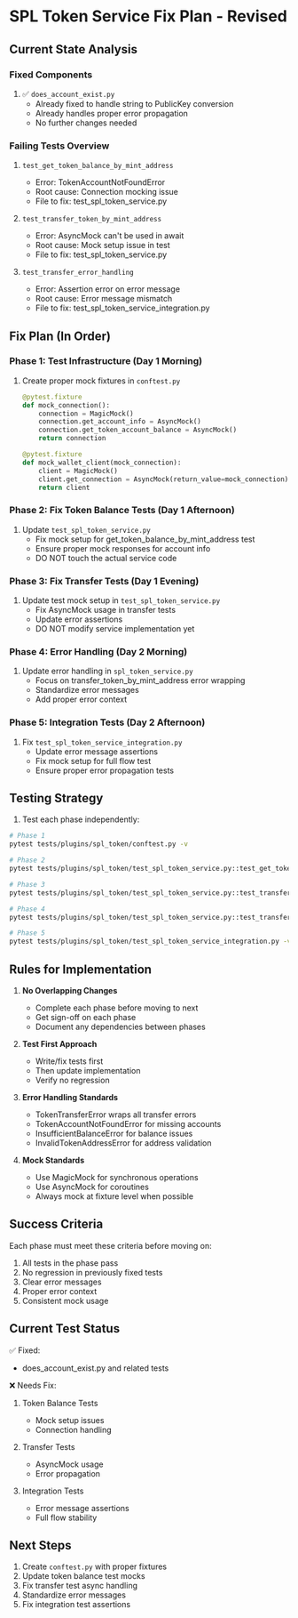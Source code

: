 # SPL Token Service Fix Plan - Revised

## Current State Analysis

### Fixed Components
1. ✅ `does_account_exist.py`
   - Already fixed to handle string to PublicKey conversion
   - Already handles proper error propagation
   - No further changes needed

### Failing Tests Overview

1. `test_get_token_balance_by_mint_address`
   - Error: TokenAccountNotFoundError
   - Root cause: Connection mocking issue
   - File to fix: test_spl_token_service.py

2. `test_transfer_token_by_mint_address`
   - Error: AsyncMock can't be used in await
   - Root cause: Mock setup issue in test
   - File to fix: test_spl_token_service.py

3. `test_transfer_error_handling`
   - Error: Assertion error on error message
   - Root cause: Error message mismatch
   - File to fix: test_spl_token_service_integration.py

## Fix Plan (In Order)

### Phase 1: Test Infrastructure (Day 1 Morning)
1. Create proper mock fixtures in `conftest.py`
   ```python
   @pytest.fixture
   def mock_connection():
       connection = MagicMock()
       connection.get_account_info = AsyncMock()
       connection.get_token_account_balance = AsyncMock()
       return connection

   @pytest.fixture
   def mock_wallet_client(mock_connection):
       client = MagicMock()
       client.get_connection = AsyncMock(return_value=mock_connection)
       return client
   ```

### Phase 2: Fix Token Balance Tests (Day 1 Afternoon)
1. Update `test_spl_token_service.py`
   - Fix mock setup for get_token_balance_by_mint_address test
   - Ensure proper mock responses for account info
   - DO NOT touch the actual service code

### Phase 3: Fix Transfer Tests (Day 1 Evening)
1. Update test mock setup in `test_spl_token_service.py`
   - Fix AsyncMock usage in transfer tests
   - Update error assertions
   - DO NOT modify service implementation yet

### Phase 4: Error Handling (Day 2 Morning)
1. Update error handling in `spl_token_service.py`
   - Focus on transfer_token_by_mint_address error wrapping
   - Standardize error messages
   - Add proper error context

### Phase 5: Integration Tests (Day 2 Afternoon)
1. Fix `test_spl_token_service_integration.py`
   - Update error message assertions
   - Fix mock setup for full flow test
   - Ensure proper error propagation tests

## Testing Strategy

1. Test each phase independently:
```bash
# Phase 1
pytest tests/plugins/spl_token/conftest.py -v

# Phase 2
pytest tests/plugins/spl_token/test_spl_token_service.py::test_get_token_balance_by_mint_address -v

# Phase 3
pytest tests/plugins/spl_token/test_spl_token_service.py::test_transfer_token_by_mint_address -v

# Phase 4
pytest tests/plugins/spl_token/test_spl_token_service.py::test_transfer_error_handling -v

# Phase 5
pytest tests/plugins/spl_token/test_spl_token_service_integration.py -v
```

## Rules for Implementation

1. **No Overlapping Changes**
   - Complete each phase before moving to next
   - Get sign-off on each phase
   - Document any dependencies between phases

2. **Test First Approach**
   - Write/fix tests first
   - Then update implementation
   - Verify no regression

3. **Error Handling Standards**
   - TokenTransferError wraps all transfer errors
   - TokenAccountNotFoundError for missing accounts
   - InsufficientBalanceError for balance issues
   - InvalidTokenAddressError for address validation

4. **Mock Standards**
   - Use MagicMock for synchronous operations
   - Use AsyncMock for coroutines
   - Always mock at fixture level when possible

## Success Criteria

Each phase must meet these criteria before moving on:
1. All tests in the phase pass
2. No regression in previously fixed tests
3. Clear error messages
4. Proper error context
5. Consistent mock usage

## Current Test Status

✅ Fixed:
- does_account_exist.py and related tests

❌ Needs Fix:
1. Token Balance Tests
   - Mock setup issues
   - Connection handling

2. Transfer Tests
   - AsyncMock usage
   - Error propagation

3. Integration Tests
   - Error message assertions
   - Full flow stability

## Next Steps

1. Create `conftest.py` with proper fixtures
2. Update token balance test mocks
3. Fix transfer test async handling
4. Standardize error messages
5. Fix integration test assertions